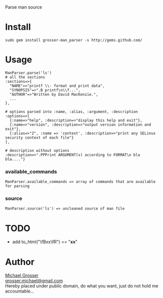 Parse man source

Install
=======
    sudo gem install grosser-man_parser -s http://gems.github.com/

Usage
=====
    ManParser.parse('ls')
    # all the sections
    :sections=>{
      "NAME"=>"printf \\- format and print data",
      "SYNOPSIS"=>".B printf\n\\f...",
      "AUTHOR"=>"Written by David MacKenzie.",
      ...
    },

    # options parsed into :name, :alias, :argument, :description
    :options=>[
      {:name=>"help", :description=>"display this help and exit"},
      {:name=>"version", :description=>"output version information and exit"},
      {:alias=>"Z", :name => 'context', :description=>"print any SELinux security context of each file"}
    ],

    # description without options
    :description=>".PPPrint ARGUMENT(s) according to FORMAT\n bla bla...."}

### available_commands
    ManParser.available_commands => array of commands that are available for parsing

### source
    ManParser.source('ls') => uncleaned source of man file

TODO
====
 - add to_html("\fBxx\fR") == "<b>xx</b>"

Author
======
[Michael Grosser](http://pragmatig.wordpress.com)  
grosser.michael@gmail.com  
Hereby placed under public domain, do what you want, just do not hold me accountable...